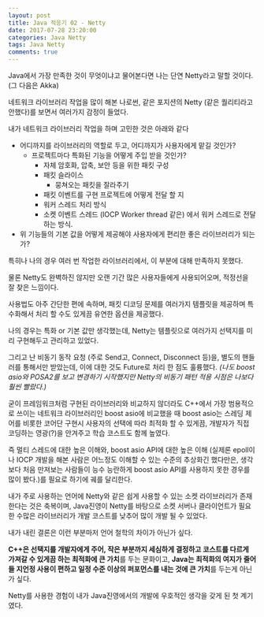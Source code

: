 ```yaml
---
layout: post
title: Java 적응기 02 - Netty
date: 2017-07-28 23:20:00
categories: Java Netty
tags: Java Netty
comments: true
---
```

Java에서 가장 만족한 것이 무엇이냐고 물어본다면 나는 단연 Netty라고 말할 것이다. (그 다음은 Akka)

네트워크 라이브러리 작업을 많이 해본 나로썬, 같은 포지션의 Netty (같은 퀄리티라고 안했다)를 보면서 여러가지 감정이 들었다.

내가 네트워크 라이브러리 작업을 하며 고민한 것은 아래와 같다

* 어디까지를 라이브러리의 역할로 두고, 어디까지가 사용자에게 맡길 것인가?
    * 프로젝트마다 특화된 기능을 어떻게 주입 받을 것인가?
        * 자체 암호화, 압축, 보안 등을 위한 패킷 구성
        * 패킷 슬라이스
            * 뭉쳐오는 패킷을 잘라주기
        * 패킷 이벤트를 구현 프로젝트에 어떻게 전달 할 지
        * 워커 스레드 처리 방식
        * 소켓 이벤트 스레드 (IOCP Worker thread 같은) 에서 워커 스레드로 전달하는 방식.
* 위 기능들의 기본 값을 어떻게 제공해야 사용자에게 편리한 좋은 라이브러리가 되는 가?

특히나 나의 경우 여러 번 작업한 라이브러리에서, 이 부분에 대해 만족하지 못했다.

물론 Netty도 완벽하진 않지만 오랜 기간 많은 사용자들에게 사용되어오며, 적정선을 잘 찾은 느낌이다.

사용법도 아주 간단한 편에 속하며, 패킷 디코딩 문제를 여러가지 템플릿을 제공하며 특수화해서 처리 할 수도 있게끔 유연한 옵션을 제공했다.

나의 경우는 특화 or 기본 값만 생각했는데, Netty는 템플릿으로 여러가지 선택지를 미리 구현해두고 관리하고 있었다.

그리고 난 비동기 동작 요청 (주로 Send고, Connect, Disconnect 등)을, 별도의 핸들러를 통해서만 받았는데, 이에 대한 것도 Future로 처리 한 점도 훌륭했다. *(나도 boost asio와 POSA2를 보고 변경하기 시작했지만 Netty의 비동기 패턴 적용 시점은 나보다 훨씬 빨랐다.)*

굳이 프레임워크처럼 구현된 라이브러리와 비교하지 않더라도 C++에서 가장 범용적으로 쓰이는 네트워크 라이브러리인 boost asio에 비교했을 때 boost asio는 스레딩 제어를 비롯한 코어단 구현시 사용자의 선택에 따라 최적화 할 수 있게끔, 개발자가 직접 코딩하는 영광(?)을 안겨주고 학습 코스트도 함께 높였다.

즉 멀티 스레드에 대한 높은 이해와, boost asio API에 대한 높은 이해 (실제론 epoll이나 IOCP 개발을 해본 사람은 어느정도 이해할 수 있는 수준의 추상화긴 했다만은, 생각보다 처음 만져보는 사람들이 능수 능란하게 boost asio API를 사용하지 못한 경우를 많이 봤다.)를 필요로 하기에 궤를 달리한다.

내가 주로 사용하는 언어에 Netty와 같은 쉽게 사용할 수 있는 소켓 라이브러리가 존재한다는 것은 축복이며, Java진영이 Netty를 바탕으로 소켓 서버나 클라이언트가 필요한 수많은 라이브러리가 개발 코스트를 낮추어 많이 개발 될 수 있었다. 

내가 내린 결론은 이런 부분마저 언어 철학의 차이가 아닌가 싶다.

**C++은 선택지를 개발자에게 주어, 작은 부분까지 세심하게 결정하고 코스트를 다르게 가져갈 수 있게끔 하는 최적화에 큰 가치**를 두는 문화이고, **Java는 최적화의 여지가 줄어들 지언정 사용이 편하고 일정 수준 이상의 퍼포먼스를 내는 것에 큰 가치**를 두는게 아닌가 싶다.

Netty를 사용한 경험이 내가 Java진영에서의 개발에 우호적인 생각을 갖게 된 첫 계기였다.

